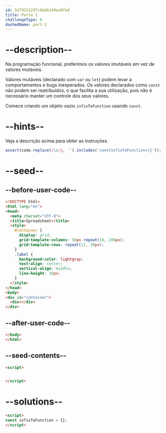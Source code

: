 ```yaml
---
id: 5d79253297c0ebb149ea9fed
title: Parte 1
challengeType: 0
dashedName: part-1
---
```


# --description--

Na programação funcional, preferimos os valores imutáveis em vez de valores mutáveis.

Valores mutáveis (declarado com `var` ou `let`) podem levar a comportamentos e bugs inesperados. Os valores declarados como `const` não podem ser reatribuídos, o que facilita a sua utilização, pois não é necessário manter um controle dos seus valores.

Comece criando um objeto vazio `infixToFunction` usando `const`.

# --hints--

Veja a descrição acima para obter as instruções.

```js
assert(code.replace(/\s/g, '').includes('constinfixToFunction={}'));
```

# --seed--

## --before-user-code--

```html
<!DOCTYPE html>
<html lang="en">
<head>
  <meta charset="UTF-8">
  <title>Spreadsheet</title>
  <style>
    #container {
      display: grid;
      grid-template-columns: 50px repeat(10, 200px);
      grid-template-rows: repeat(11, 30px);
    }
    .label {
      background-color: lightgray;
      text-align: center;
      vertical-align: middle;
      line-height: 30px;
    }
  </style>
</head>
<body>
<div id="container">
  <div></div>
</div>
```

## --after-user-code--

```html
</body>
</html>
```

## --seed-contents--

```html
<script>


</script>
```

# --solutions--

```html
<script>
const infixToFunction = {};
</script>
```
